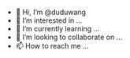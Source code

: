 - 👋 Hi, I’m @duduwang
- 👀 I’m interested in ...
- 🌱 I’m currently learning ...
- 💞️ I’m looking to collaborate on ...
- 📫 How to reach me ...

<!---
duduwang/duduwang is a ✨ special ✨ repository because its `README.md` (this file) appears on your GitHub profile.
You can click the Preview link to take a look at your changes.
--->
